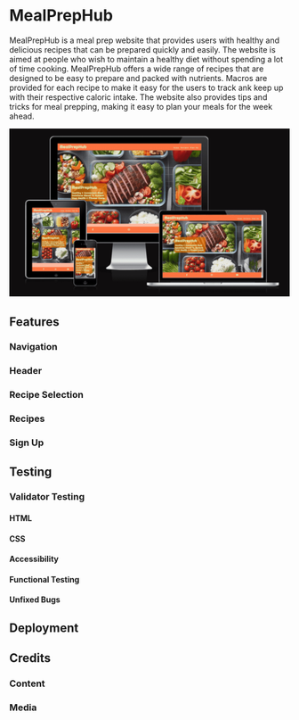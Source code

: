 # MealPrepHub
MealPrepHub is a meal prep website that provides users with healthy and delicious recipes that can be prepared quickly and easily. The website is aimed at people who wish to maintain a healthy diet without spending a lot of time cooking. MealPrepHub offers a wide range of recipes that are designed to be easy to prepare and packed with nutrients. Macros are provided for each recipe to make it easy for the users to track ank keep up with their respective caloric intake. The website also provides tips and tricks for meal prepping, making it easy to plan your meals for the week ahead.

![Responsive Mockup](https://github.com/JoelChan13/mealprephub/blob/main/assets/images/mealprephub-mockup.png)

## Features

### Navigation
### Header
### Recipe Selection
### Recipes
### Sign Up

## Testing

### Validator Testing

#### HTML
#### CSS
#### Accessibility
#### Functional Testing
#### Unfixed Bugs

## Deployment

## Credits

### Content
### Media 